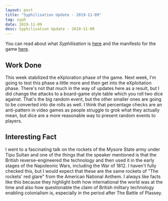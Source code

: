 ```yaml
---
layout: post
title: "Syphilisation Update - 2019-11-09"
tag: syph
date: 2019-11-09
desc: Syphilisation Update - 2019-11-09
---
```



You can read about what *Syphilisation* is [here](/blog/syph/announce) and the manifesto for the game [here](/blog/syph/manifesto).

## Work Done

This week stabilized the eXploration phase of the game. Next week, I'm going to test this phase a little more and then get into the eXploitation phase. There's not that much in the way of updates here as a result, but I did change the attacks to a board-game style table which you roll two dice against. That's the big random event, but the other smaller ones are going to be converted into die rolls as well. I think that percentage checks are an anti-pattern in video games as people struggle to grok what they actually mean, but dice are a more reasonable way to present random events to players.

## Interesting Fact

I went to a fascinating talk on the rockets of the Mysore State army under Tipu Sultan and one of the things that the speaker mentioned is that the British reverse-engineered the technology and then used it in the early stages of the Napoleonic Wars, including the War of 1812. I haven't fully checked this, but I would expect that these are the same rockets of "The rockets' red glare" from the American National Anthem. I always like facts like this because they highlight both how international the world was at the time and also how questionable the claim of British military technology enabling colonialism is, especially in the period after The Battle of Plassey.

